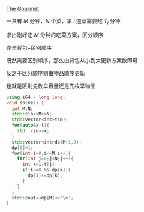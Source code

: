 [The Gourmet](https://open.kattis.com/problems/gourmeten)

一共有 $M$ 分钟，$N$ 个菜，第 $i$ 道菜需要吃 $T_i$ 分钟  

求出刚好吃 $M$ 分钟的吃菜方案，区分顺序  

完全背包+区别顺序  

既然需要区别顺序，那么由背包从小到大更新方案数即可  

反之不区分顺序则由物品顺序更新

也就是区别先枚举容量还是先枚举物品  

```cpp
using i64 = long long;
void solve() {
  int M,N;
  std::cin>>M>>N;
  std::vector<int>t(N);
  for(auto&x:t){
    std::cin>>x;
  }
  std::vector<int>dp(M+1,0);
  dp[0]=1;
  for(int i=0;i<=M;i++){
    for(int j=0;j<N;j++){
      int k=i-t[j];
      if(k>=0 && dp[k]){
        dp[i]+=dp[k];
      }
    }
  }
  std::cout<<dp[M]<<'\n';
}
```

